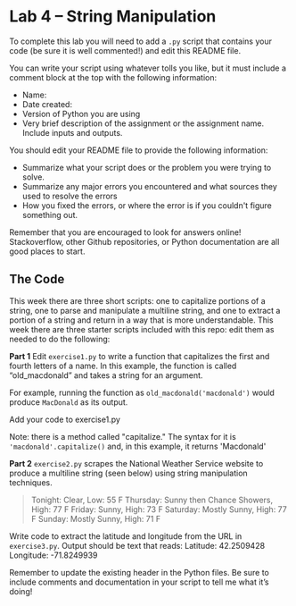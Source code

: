 # Lab 4 – String Manipulation
To complete this lab you will need to add a `.py` script that contains your code (be sure it is well commented!) and edit this README file.

You can write your script using whatever tolls you like, but it must include a comment block at the top with the following information:
- Name:
- Date created:
- Version of Python you are using
- Very brief description of the assignment or the assignment name. Include inputs and outputs.

You should edit your README file to provide the following information:
- Summarize what your script does or the problem you were trying to solve.
- Summarize any major errors you encountered and what sources they used to resolve the errors
- How you fixed the errors, or where the error is if you couldn't figure something out.

Remember that you are encouraged to look for answers online! Stackoverflow, other Github repositories, or Python documentation are all good places to start.

## The Code
This week there are three short scripts: one to capitalize portions of a string, one to parse and manipulate a multiline string, and one to extract a portion of a string and return in a way that is more understandable. This week there are three starter scripts included with this repo: edit them as needed to do the following:

**Part 1**
Edit `exercise1.py` to write a function that capitalizes the first and fourth letters of a name. In this example, the function is called “old_macdonald” and takes a string for an argument.

For example, running the function as `old_macdonald('macdonald')` would produce `MacDonald` as its output.

Add your code to exercise1.py

Note: there is a method called "capitalize." The syntax for it is `'macdonald'.capitalize()` and, in this example, it returns 'Macdonald'

**Part 2**
`exercise2.py` scrapes the National Weather Service website to produce a multiline string (seen below) using string manipulation techniques.

> Tonight: Clear, Low: 55 F
> Thursday: Sunny then Chance Showers, High: 77 F
> Friday: Sunny, High: 73 F
> Saturday: Mostly Sunny, High: 77 F
> Sunday: Mostly Sunny, High: 71 F

Write code to extract the latitude and longitude from the URL in `exercise3.py`. Output should be text that reads:
Latitude: 42.2509428
Longitude: -71.8249939

Remember to update the existing header in the Python files. Be sure to include comments and documentation in your script to tell me what it’s doing!
